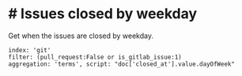 # \# Issues closed by weekday

Get when the issues are closed by weekday.

```
index: 'git'
filter: (pull_request:False or is_gitlab_issue:1)
aggregation: 'terms', script: "doc['closed_at'].value.dayOfWeek"
```
